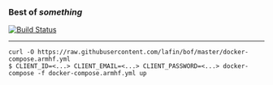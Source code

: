### Best of ___something___
[![Build Status](https://travis-ci.org/lafin/bof.svg?branch=master)](https://travis-ci.org/lafin/bof)
___

```
curl -O https://raw.githubusercontent.com/lafin/bof/master/docker-compose.armhf.yml
$ CLIENT_ID=<...> CLIENT_EMAIL=<...> CLIENT_PASSWORD=<...> docker-compose -f docker-compose.armhf.yml up
```

